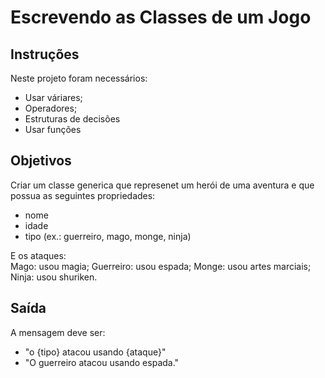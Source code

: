 # Escrevendo as Classes de um Jogo

## Instruções
Neste projeto foram necessários:

- Usar váriares;
- Operadores;
- Estruturas de decisões
- Usar funções

## Objetivos
Criar um classe generica que represenet um herói de uma aventura e que possua as seguintes propriedades:
- nome
- idade
- tipo (ex.: guerreiro, mago, monge, ninja)

E os ataques: <br>
Mago: usou magia;
Guerreiro: usou espada;
Monge: usou artes marciais;
Ninja: usou shuriken.

## Saída
A mensagem deve ser:
- "o {tipo} atacou usando {ataque}"
- "O guerreiro atacou usando espada."


